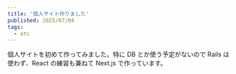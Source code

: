 ```yaml
---
title: '個人サイト作りました'
published: 2025/07/04
tags:
  - etc
---
```


個人サイトを初めて作ってみました。特に DB とか使う予定がないので Rails は使わず、React の練習も兼ねて Next.js で作っています。
